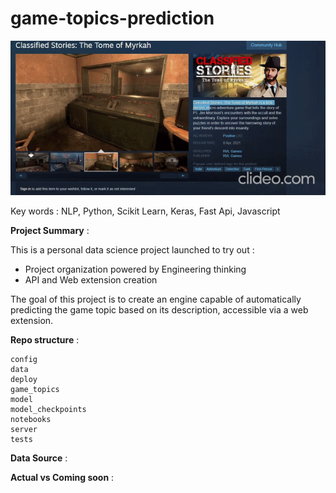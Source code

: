 # game-topics-prediction

![life run](https://github.com/LarionovaAnastasia/game-topics-prediction/blob/main/assets/life_run.gif)



Key words : NLP, Python, Scikit Learn, Keras, Fast Api, Javascript 


**Project Summary** :

This is a personal data science project launched to try out :
- Project organization powered by Engineering thinking
- API and Web extension creation 
 
The goal of this project is to create an engine capable of automatically predicting the game topic based on its description, accessible via a web extension. 

**Repo structure** : 

    config 
    data 
    deploy
    game_topics 
    model
    model_checkpoints
    notebooks
    server
    tests

**Data Source** : 

**Actual vs Coming soon** : 

